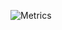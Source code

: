 ![Metrics](https://metrics.lecoq.io/Coordinate-Cat?template=classic&stars=1&pagespeed=1&isocalendar=1&activity=1&languages=1&activity.limit=5&activity.days=14&activity.filter=all&isocalendar.duration=undefined&languages.colors=github&languages.threshold=0%25&pagespeed.url=.user.website&pagespeed.detailed=undefined&pagespeed.screenshot=undefined&stars.limit=4&config.timezone=Asia%2FTokyo&config.animated=true)

<!--
<a href="https://github.com/kittinan/spotify-github-profile" target="blank">
  <img align="right"
    src="https://spotify-github-profile.vercel.app/api/view?uid=22tewzj3fbagkyozmhfeihg7i&cover_image=true"
    alt="spotify" />
</a>
-->

<!--
[![Hits](https://hits.seeyoufarm.com/api/count/incr/badge.svg?url=https%3A%2F%2Fgithub.com%2FCoordinate-Cat%2FCoordinate-Cat&count_bg=%23292E33&title_bg=%23787878&icon=github.svg&icon_color=%23FFFFFF&title=hits&edge_flat=true)](https://hits.seeyoufarm.com)
-->

<!--
### System & Browser
![macOS](https://img.shields.io/badge/macOS-Mojave-292e33?style=flat-square&logo=apple&logoColor=ffffff)
![VS Code](https://img.shields.io/badge/IDE-VSCode-292e33?style=flat-square&logo=Visual-studio-code&logoColor=fff)
![VS Code](https://img.shields.io/badge/Setup-Dotfiles-292e33?style=flat-square&logo=when-i-work&logoColor=fff)
![Chrome](https://img.shields.io/badge/BROWSER-Chrome-292e33?style=flat-square&logo=google-chrome&logoColor=fff)
![Safari](https://img.shields.io/badge/BROWSER-Safari-292e33?style=flat-square&logo=safari)
![Firefox](https://img.shields.io/badge/BROWSER-Firefox-292e33?style=flat-square&logo=firefox&logoColor=fff)
### Stack & Skill
![Git](https://img.shields.io/badge/_-Git-292e33?style=flat-square&logo=git&logoColor=fff)
![HTML5](https://img.shields.io/badge/_-HTML5-292e33?style=flat-square&logo=html5&logoColor=white)
![CSS3](https://img.shields.io/badge/_-CSS3-292e33?style=flat-square&logo=css3)
![Sass](https://img.shields.io/badge/_-Sass-292e33?style=flat-square&logo=sass&logoColor=white)
![Bootstrap](https://img.shields.io/badge/_-Bootstrap-292e33?style=flat-square&logo=bootstrap&logoColor=white)
![JavaScript](https://img.shields.io/badge/_-JavaScript-292e33?style=flat-square&logo=javascript&logoColor=fff)
![jQuery](https://img.shields.io/badge/_-jQuery-292e33?style=flat-square&logo=jQuery&logoColor=fff)
![TypeScript](https://img.shields.io/badge/_-TypeScript-292e33?style=flat-square&logo=typescript&logoColor=fff)
![Vue.js](https://img.shields.io/badge/_-Vue.js-292e33?style=flat-square&logo=Vue.js&logoColor=fff)
![Svelte.js](https://img.shields.io/badge/_-Svelte-292e33?style=flat-square&logo=Svelte&logoColor=fff)
![Webpack](https://img.shields.io/badge/_-Webpack-292e33?style=flat-square&logo=webpack&logoColor=white)
![Rollup](https://img.shields.io/badge/_-Rollup-292e33?style=flat-square&logo=rollup.js&logoColor=white)
![Heroku](https://img.shields.io/badge/_-Heroku-292e33?style=flat-square&logo=heroku&logoColor=fff)
![netlify](https://img.shields.io/badge/_-netlify-292e33?style=flat-square&logo=netlify&logoColor=fff)
![Vercel](https://img.shields.io/badge/_-vercel-292e33?style=flat-square&logo=vercel&logoColor=fff)
![firebase](https://img.shields.io/badge/_-firebase-292e33?style=flat-square&logo=firebase&logoColor=fff)
### Others
![Notion](https://img.shields.io/badge/_-Notion-292e33?style=flat-square&logo=notion&logoColor=fff)
![Proton](https://img.shields.io/badge/_-Proton-292e33?style=flat-square&logo=protonmail&logoColor=fff)
![Twitter](https://img.shields.io/badge/_-Twitter-292e33?style=flat-square&logo=twitter&logoColor=fff)
![Spotify](https://img.shields.io/badge/_-Spotify-292e33?style=flat-square&logo=Spotify&logoColor=fff)
This has been added 
[here](https://github.com/abhisheknaiidu/awesome-github-profile-readme).
-->
